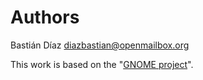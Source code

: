 # Authors

Bastián Díaz <diazbastian@openmailbox.org>

This work is based on the "[GNOME project](http://www.gnome.org)".




